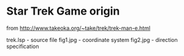 # Star Trek Game origin
from http://www.takeoka.org/~take/trek/trek-man-e.html

trek.lsp - source file
fig1.jpg - coordinate system
fig2.jpg - direction specification
